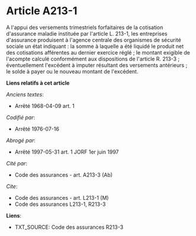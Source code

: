 # Article A213-1

A l'appui des versements trimestriels forfaitaires de la cotisation d'assurance maladie instituée par l'article L. 213-1, les
entreprises d'assurance produisent à l'agence centrale des organismes de sécurité sociale un état indiquant : la somme à
laquelle a été liquidé le produit net des cotisations afférentes au dernier exercice réglé ; le montant exigible de l'acompte
calculé conformément aux dispositions de l'article R. 213-3 ; éventuellement l'excédent à imputer résultant des versements
antérieurs ; le solde à payer ou le nouveau montant de l'excédent.

**Liens relatifs à cet article**

_Anciens textes_:

  - Arrêté 1968-04-09 art. 1

_Codifié par_:

  - Arrêté 1976-07-16

_Abrogé par_:

  - Arrêté 1997-05-31 art. 1 JORF 1er juin 1997

_Cité par_:

  - Code des assurances - art. A213-3 (Ab)

_Cite_:

  - Code des assurances - art. L213-1 (M)
  - Code des assurances L213-1, R213-3

**Liens**:

  - TXT_SOURCE: Code des assurances R213-3
